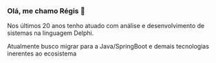 ### Olá, me chamo Régis 👋

Nos últimos 20 anos tenho atuado com análise e desenvolvimento de sistemas na linguagem Delphi.
<p>Atualmente busco migrar para a Java/SpringBoot e demais tecnologias inerentes ao ecosistema</p>

<!--
**regispinto/regispinto** is a ✨ _special_ ✨ repository because its `README.md` (this file) appears on your GitHub profile.

Here are some ideas to get you started:

- 🔭 I’m currently working on ...
- 🌱 I’m currently learning ...
- 👯 I’m looking to collaborate on ...
- 🤔 I’m looking for help with ...
- 💬 Ask me about ...
- 📫 How to reach me: ...
- 😄 Pronouns: ...
- ⚡ Fun fact: ...
-->
